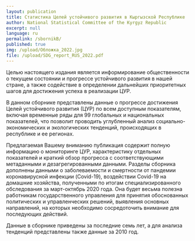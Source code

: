 ```yaml
---
layout: publication
title: Статистика Целей устойчивого развития в Кыргызской Республике
author: National Statistical Committee of the Kyrgyz Republic
excerpt: null
language: ru
permalink: /sbornikB/
published: true
img: /upload/Обложка_2022.jpg
file: /upload/SDG_report_RUS_2022.pdf
---
```


Целью настоящего издания является информирование общественности о текущем состоянии и прогрессе устойчивого развития в нашей стране, а также содействие в определении дальнейших приоритетных шагов для достижения успеха в реализации ЦУР.

В данном сборнике представлены данные о прогрессе достижения Целей устойчивого развития (ЦУР) по всем доступным показателям, включая временные ряды для 99 глобальных и национальных показателей, что позволит проводить углубленный анализ социально-экономических и экологических тенденций, происходящих в республике и ее регионах.

Предлагаемая Вашему вниманию публикация содержит полную информацию о мониторинге ЦУР, характеристику отдельных показателей и краткий обзор прогресса с соответствующими метаданными и дезагрегированными данными.
Разделы сборника дополнены данными о заболеваемости и смертности от пандемии коронавирусной инфекции (Covid-19), воздействии Covid-19 на домашние хозяйства, полученными по итогам специализированного обследования за март-октябрь 2020 года. Она будет весьма полезна работникам государственного управления для принятия обоснованных политических и управленческих решений, выявления основных направлений, на которых необходимо сосредоточить внимание для последующих действий.

Данные в сборнике приведены за последние семь лет, а для анализа тенденций представлены также данные за 2010 год.
